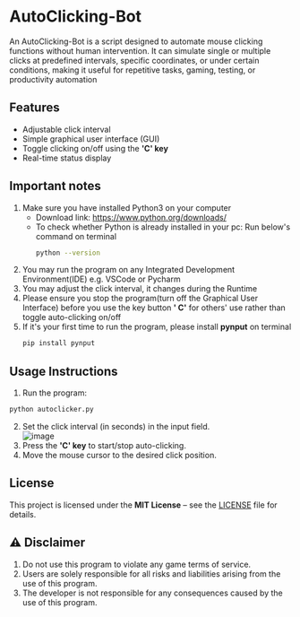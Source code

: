 # AutoClicking-Bot
An AutoClicking-Bot is a script designed to automate mouse clicking functions without human intervention. It can simulate single or multiple clicks at predefined intervals, specific coordinates, or under certain conditions, making it useful for repetitive tasks, gaming, testing, or productivity automation

## Features  

- Adjustable click interval  
- Simple graphical user interface (GUI)  
- Toggle clicking on/off using the **'C' key**  
- Real-time status display  

## Important notes
1. Make sure you have installed Python3 on your computer
   - Download link: https://www.python.org/downloads/
   - To check whether Python is already installed in your pc: Run below's command on terminal
      ```bash  
      python --version  
      ```
2.  You may run the program on any Integrated Development Environment(IDE) e.g. VSCode or Pycharm
3.  You may adjust the click interval, it changes during the Runtime
4.  Please ensure you stop the program(turn off the Graphical User Interface) before you use the key button **' C'** for others' use rather than toggle auto-clicking on/off
5.  If it's your first time to run the program, please install **pynput** on terminal
      ```bash  
      pip install pynput
      ```  
   
## Usage Instructions  

1. Run the program:  
```bash  
python autoclicker.py  
```  

2. Set the click interval (in seconds) in the input field.  
![image](https://github.com/Bennys0/AutoClicking-Bot/blob/main/Modifying%20click%20interval.gif)
3. Press the **'C' key** to start/stop auto-clicking.  
4. Move the mouse cursor to the desired click position.  

## License  

This project is licensed under the **MIT License** – see the [LICENSE](LICENSE) file for details.  

## ⚠️ Disclaimer  

1. Do not use this program to violate any game terms of service.  
2. Users are solely responsible for all risks and liabilities arising from the use of this program.  
3. The developer is not responsible for any consequences caused by the use of this program.
   
